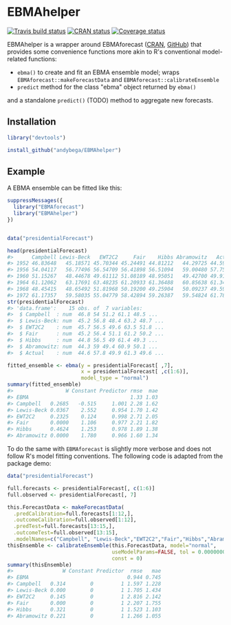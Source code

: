 <!-- README.md is generated from README.Rmd. Please edit that file -->
EBMAhelper
==========

[![Travis build status](https://travis-ci.org/andybega/EBMAhelper.svg?branch=master)](https://travis-ci.org/andybega/EBMAhelper) [![CRAN status](https://www.r-pkg.org/badges/version/EBMAhelper)](https://cran.r-project.org/package=EBMAhelper) [![Coverage status](https://codecov.io/gh/andybega/EBMAhelper/branch/master/graph/badge.svg)](https://codecov.io/github/andybega/EBMAhelper?branch=master)

EBMAhelper is a wrapper around EBMAforecast ([CRAN](https://cran.r-project.org/web/packages/EBMAforecast/index.html), [GitHub](https://github.com/jmontgomery/EBMAforecast)) that provides some convenience functions more akin to R's conventional model-related functions:

-   `ebma()` to create and fit an EBMA ensemble model; wraps `EBMAforecast::makeForecastData` and `EBMAforecast::calibrateEnsemble`
-   `predict` method for the class "ebma" object returned by `ebma()`

and a standalone `predict()` (TODO) method to aggregate new forecasts.

Installation
------------

``` r
library("devtools")

install_github("andybega/EBMAhelper")
```

Example
-------

A EBMA ensemble can be fitted like this:

``` r
suppressMessages({
  library("EBMAforecast")
  library("EBMAhelper")
})


data("presidentialForecast")

head(presidentialForecast)
#>      Campbell Lewis-Beck   EWT2C2     Fair    Hibbs Abramowitz   Actual
#> 1952 46.83648   45.18571 45.70344 45.24491 44.81212   44.29725 44.59477
#> 1956 54.04117   56.77496 56.54709 56.41898 56.51094   59.00480 57.75380
#> 1960 51.15267   48.44678 49.61112 51.08189 48.95051   49.42700 49.91609
#> 1964 61.12062   63.17691 63.48235 61.20933 61.36488   60.85638 61.34263
#> 1968 48.45415   48.65492 51.81968 50.19200 49.25904   50.09237 49.59511
#> 1972 61.17357   59.58035 55.04779 58.42894 59.26387   59.54824 61.78800
str(presidentialForecast)
#> 'data.frame':    15 obs. of  7 variables:
#>  $ Campbell  : num  46.8 54 51.2 61.1 48.5 ...
#>  $ Lewis-Beck: num  45.2 56.8 48.4 63.2 48.7 ...
#>  $ EWT2C2    : num  45.7 56.5 49.6 63.5 51.8 ...
#>  $ Fair      : num  45.2 56.4 51.1 61.2 50.2 ...
#>  $ Hibbs     : num  44.8 56.5 49 61.4 49.3 ...
#>  $ Abramowitz: num  44.3 59 49.4 60.9 50.1 ...
#>  $ Actual    : num  44.6 57.8 49.9 61.3 49.6 ...

fitted_ensemble <- ebma(y = presidentialForecast[ ,7],
                        x = presidentialForecast[ ,c(1:6)],
                        model_type = "normal")
summary(fitted_ensemble)
#>                 W Constant Predictor rmse  mae
#> EBMA                                 1.33 1.03
#> Campbell   0.2685   -0.515     1.001 2.28 1.62
#> Lewis-Beck 0.0367    2.552     0.954 1.70 1.42
#> EWT2C2     0.2325    0.124     0.998 2.71 2.05
#> Fair       0.0000    1.106     0.977 2.21 1.82
#> Hibbs      0.4624    1.253     0.978 1.89 1.38
#> Abramowitz 0.0000    1.780     0.966 1.60 1.34
```

To do the same with `EBMAforecast` is slightly more verbose and does not follow R's model fitting conventions. The following code is adapted from the package demo:

``` r
data("presidentialForecast")

full.forecasts <- presidentialForecast[, c(1:6)]
full.observed <- presidentialForecast[, 7]

this.ForecastData <- makeForecastData(
  .predCalibration=full.forecasts[1:12,],
  .outcomeCalibration=full.observed[1:12],
  .predTest=full.forecasts[13:15,], 
  .outcomeTest=full.observed[13:15], 
  .modelNames=c("Campbell", "Lewis-Beck","EWT2C2","Fair","Hibbs","Abramowitz"))
thisEnsemble <- calibrateEnsemble(this.ForecastData, model="normal", 
                                  useModelParams=FALSE, tol = 0.000000001,
                                  const = 0)
summary(thisEnsemble)
#>                W Constant Predictor  rmse   mae
#> EBMA                                0.944 0.745
#> Campbell   0.314        0         1 1.597 1.228
#> Lewis-Beck 0.000        0         1 1.705 1.434
#> EWT2C2     0.145        0         1 2.816 2.142
#> Fair       0.000        0         1 2.207 1.755
#> Hibbs      0.321        0         1 1.523 1.103
#> Abramowitz 0.221        0         1 1.266 1.055
```
